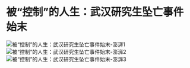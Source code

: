 # 被“控制”的人生：武汉研究生坠亡事件始末

![被“控制”的人生：武汉研究生坠亡事件始末-澎湃1](img/报道-澎湃1-1.png)
![被“控制”的人生：武汉研究生坠亡事件始末-澎湃2](img/报道-澎湃1-2.png)
![被“控制”的人生：武汉研究生坠亡事件始末-澎湃3](img/报道-澎湃1-3.png)
